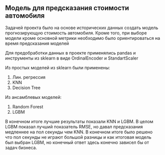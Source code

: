 ## Модель для предсказания стоимости автомобиля

Задачей проекта было на основе исторических данных создать модель прогнозирующую стоимость автомобиля. Кроме того, при выборе модели кроме основной метрики необходимо было ориентироваться на время предсказания моделей 

Для предобработки данных в проекте применялись pandas и инструменты из sklearn в виде OrdinalEncoder и StandartScaler

Из простых моделей из sklearn были применены:
1) Лин. регрессия
2) KNN
3) Decision Tree

Из ансамблевых моделей:
1) Random Forest
2) LGBM

В конечном итоге лучшие результаты показали KNN и LGBM. В целом LGBM показал лучший показатель RMSE, но давал предсказания медленнее на пол секунды чем KNN. В конечном итоге было решено что пол секунды не играют большой разницы и как итоговая модель был выбран LGBM, но конечный ответ здесь конечно зависел бы от задач бизнеса.
